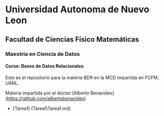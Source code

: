 # Universidad Autonoma de Nuevo Leon
## Facultad de Ciencias Físico Matemáticas
### Maestría en Ciencia de Datos

#### Curso: Bases de Datos Relacionales

Este es el repositorio para la materia BDR en la MCD impartida en FCFM, UANL. 

Materia impartida por el doctor [Alberto Benavides] (https://github.com/albertobenavides)

- [Tarea1] (Tarea1\Tarea1.md)